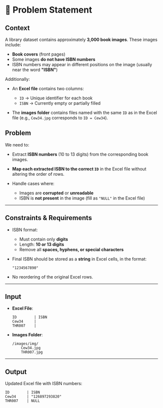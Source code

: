 # 📄 Problem Statement

## **Context**

A library dataset contains approximately **3,000 book images**. These images include:

* **Book covers** (front pages)
* Some images **do not have ISBN numbers**
* ISBN numbers may appear in different positions on the image (usually near the word **"ISBN"**)

Additionally:

* An **Excel file** contains two columns:

  * `ID` → Unique identifier for each book
  * `ISBN` → Currently empty or partially filled

* The **images folder** contains files named with the same `ID` as in the Excel file (e.g., `Cew34.jpg` corresponds to `ID = Cew34`).



## **Problem**

We need to:

* Extract **ISBN numbers** (10 to 13 digits) from the corresponding book images.
* **Map each extracted ISBN to the correct `ID`** in the Excel file without altering the order of rows.
* Handle cases where:

  * Images are **corrupted** or **unreadable**
  * ISBN is **not present** in the image (fill as `"NULL"` in the Excel file)

---

## **Constraints & Requirements**

* ISBN format:

  * Must contain only **digits**
  * Length: **10 or 13 digits**
  * Remove all **spaces, hyphens, or special characters**
* Final ISBN should be stored as a **string** in Excel cells, in the format:

  ```
  "1234567890"
  ```
* No reordering of the original Excel rows.

---

## **Input**

* **Excel File**:

  ```
  ID        | ISBN
  Cew34     |
  THR007    |
  ```
* **Images Folder**:

  ```
  /images/img/
      Cew34.jpg
      THR007.jpg
  ```

---

## **Output**

Updated Excel file with ISBN numbers:

```
ID        | ISBN
Cew34     | "126897293820"
THR007    | NULL
```
